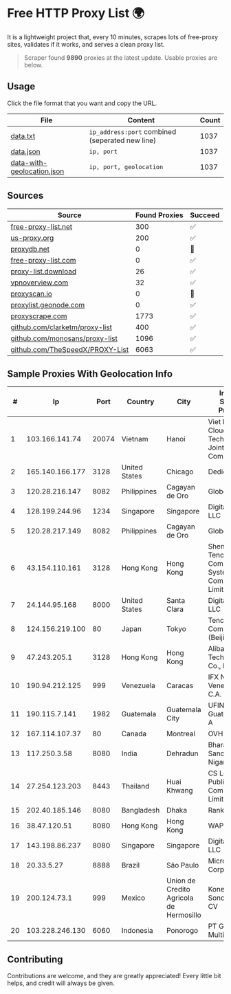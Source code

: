 
# Free HTTP Proxy List 🌍

It is a lightweight project that, every 10 minutes, scrapes lots of free-proxy sites, validates if it works, and serves a clean proxy list.


> Scraper found **9890** proxies at the latest update. Usable proxies are below.

## Usage

Click the file format that you want and copy the URL.


|File|Content|Count|
|----|-------|-----|
|[data.txt](https://raw.githubusercontent.com/themiralay/Proxy-List-World/master/data.txt)|`ip_address:port` combined (seperated new line)|1037|
|[data.json](https://raw.githubusercontent.com/themiralay/Proxy-List-World/master/data.json)|`ip, port`|1037|
|[data-with-geolocation.json](https://raw.githubusercontent.com/themiralay/Proxy-List-World/master/data-with-geolocation.json)|`ip, port, geolocation`|1037|

## Sources

|Source|Found Proxies|Succeed|
|------|-------------|-------|
|[free-proxy-list.net](https://free-proxy-list.net)|300|✅|
|[us-proxy.org](https://www.us-proxy.org)|200|✅|
|[proxydb.net](http://proxydb.net)|0|🚫|
|[free-proxy-list.com](https://free-proxy-list.com/?page=&port=&type%5B%5D=http&type%5B%5D=https&up_time=0&search=Search)|0|✅|
|[proxy-list.download](https://www.proxy-list.download/HTTP)|26|✅|
|[vpnoverview.com](https://vpnoverview.com/privacy/anonymous-browsing/free-proxy-servers)|32|✅|
|[proxyscan.io](https://www.proxyscan.io)|0|🚫|
|[proxylist.geonode.com](https://proxylist.geonode.com/api/proxy-list?limit=300&page=1&sort_by=lastChecked&sort_type=desc&protocols=http,https)|0|✅|
|[proxyscrape.com](https://api.proxyscrape.com/v2/?request=displayproxies&protocol=http&timeout=10000&country=all&ssl=all&anonymity=all)|1773|✅|
|[github.com/clarketm/proxy-list](https://raw.githubusercontent.com/clarketm/proxy-list/master/proxy-list-raw.txt)|400|✅|
|[github.com/monosans/proxy-list](https://raw.githubusercontent.com/monosans/proxy-list/main/proxies/http.txt)|1096|✅|
|[github.com/TheSpeedX/PROXY-List](https://raw.githubusercontent.com/TheSpeedX/PROXY-List/master/http.txt)|6063|✅|


## Sample Proxies With Geolocation Info

|#|Ip|Port|Country|City|Internet Service Provider|
|-|--|----|-------|----|-------------------------|
|1|103.166.141.74|20074|Vietnam|Hanoi|Viet NAM Cloud Technology Joint Stock Company|
|2|165.140.166.177|3128|United States|Chicago|Dedicated.com|
|3|120.28.216.147|8082|Philippines|Cagayan de Oro|Globe Telecom|
|4|128.199.244.96|1234|Singapore|Singapore|DigitalOcean, LLC|
|5|120.28.217.149|8082|Philippines|Cagayan de Oro|Globe Telecom|
|6|43.154.110.161|3128|Hong Kong|Hong Kong|Shenzhen Tencent Computer Systems Company Limited|
|7|24.144.95.168|8000|United States|Santa Clara|DigitalOcean, LLC|
|8|124.156.219.100|80|Japan|Tokyo|Tencent Cloud Computing (Beijing) Co|
|9|47.243.205.1|3128|Hong Kong|Hong Kong|Alibaba (US) Technology Co., Ltd.|
|10|190.94.212.125|999|Venezuela|Caracas|IFX Networks Venezuela C.A.|
|11|190.115.7.141|1982|Guatemala|Guatemala City|UFINET Guatemala S. A|
|12|167.114.107.37|80|Canada|Montreal|OVH SAS|
|13|117.250.3.58|8080|India|Dehradun|Bharat Sanchar Nigam Ltd|
|14|27.254.123.203|8443|Thailand|Huai Khwang|CS Loxinfo Public Company Limited|
|15|202.40.185.146|8080|Bangladesh|Dhaka|Ranks ITT|
|16|38.47.120.51|8080|Hong Kong|Hong Kong|WAP.AC LTD|
|17|143.198.86.237|8080|Singapore|Singapore|DigitalOcean, LLC|
|18|20.33.5.27|8888|Brazil|São Paulo|Microsoft Corporation|
|19|200.124.73.1|999|Mexico|Union de Credito Agricola de Hermosillo|Konecta Sonora SA de CV|
|20|103.228.246.130|6060|Indonesia|Ponorogo|PT Giga Patra Multimedia|



## Contributing

Contributions are welcome, and they are greatly appreciated! Every
little bit helps, and credit will always be given.

